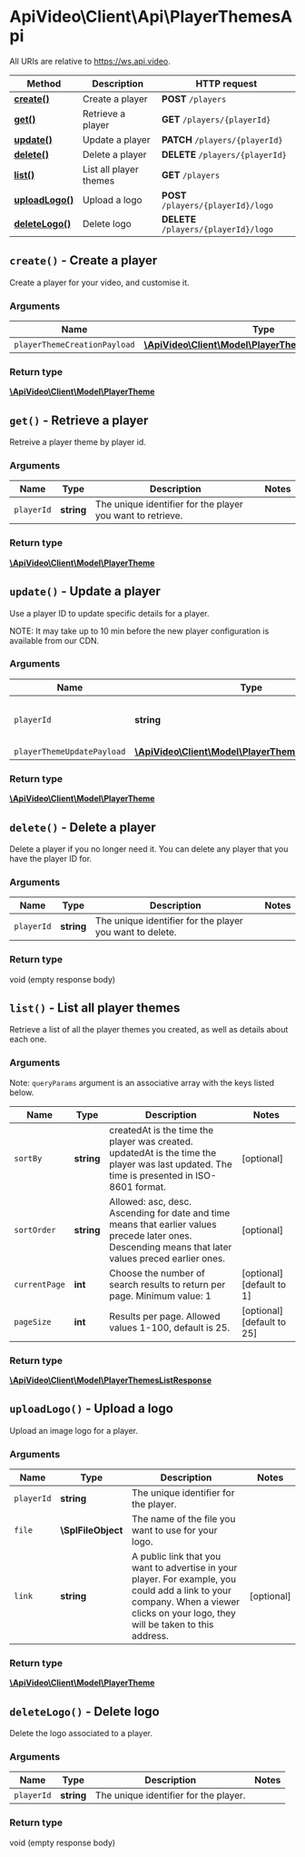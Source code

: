 # ApiVideo\Client\Api\PlayerThemesApi

All URIs are relative to https://ws.api.video.

Method | Description | HTTP request
------------- | ------------- | -------------
[**create()**](PlayerThemesApi.md#create) | Create a player | **POST** `/players`
[**get()**](PlayerThemesApi.md#get) | Retrieve a player | **GET** `/players/{playerId}`
[**update()**](PlayerThemesApi.md#update) | Update a player | **PATCH** `/players/{playerId}`
[**delete()**](PlayerThemesApi.md#delete) | Delete a player | **DELETE** `/players/{playerId}`
[**list()**](PlayerThemesApi.md#list) | List all player themes | **GET** `/players`
[**uploadLogo()**](PlayerThemesApi.md#uploadLogo) | Upload a logo | **POST** `/players/{playerId}/logo`
[**deleteLogo()**](PlayerThemesApi.md#deleteLogo) | Delete logo | **DELETE** `/players/{playerId}/logo`


## **`create()` - Create a player**



Create a player for your video, and customise it.

### Arguments



Name | Type | Description | Notes
------------- | ------------- | ------------- | -------------
 `playerThemeCreationPayload` | [**\ApiVideo\Client\Model\PlayerThemeCreationPayload**](../Model/PlayerThemeCreationPayload.md)|  |




### Return type

[**\ApiVideo\Client\Model\PlayerTheme**](../Model/PlayerTheme.md)





## **`get()` - Retrieve a player**



Retreive a player theme by player id.

### Arguments



Name | Type | Description | Notes
------------- | ------------- | ------------- | -------------
 `playerId` | **string**| The unique identifier for the player you want to retrieve. |




### Return type

[**\ApiVideo\Client\Model\PlayerTheme**](../Model/PlayerTheme.md)





## **`update()` - Update a player**



Use a player ID to update specific details for a player. 

NOTE: It may take up to 10 min before the new player configuration is available from our CDN.

### Arguments



Name | Type | Description | Notes
------------- | ------------- | ------------- | -------------
 `playerId` | **string**| The unique identifier for the player. |
 `playerThemeUpdatePayload` | [**\ApiVideo\Client\Model\PlayerThemeUpdatePayload**](../Model/PlayerThemeUpdatePayload.md)|  |




### Return type

[**\ApiVideo\Client\Model\PlayerTheme**](../Model/PlayerTheme.md)





## **`delete()` - Delete a player**



Delete a player if you no longer need it. You can delete any player that you have the player ID for.

### Arguments



Name | Type | Description | Notes
------------- | ------------- | ------------- | -------------
 `playerId` | **string**| The unique identifier for the player you want to delete. |




### Return type

void (empty response body)





## **`list()` - List all player themes**



Retrieve a list of all the player themes you created, as well as details about each one.

### Arguments





Note: `queryParams` argument is an associative array with the keys listed below.

Name | Type | Description | Notes
------------- | ------------- | ------------- | ------------- 
 `sortBy` | **string**| createdAt is the time the player was created. updatedAt is the time the player was last updated. The time is presented in ISO-8601 format. | [optional]
 `sortOrder` | **string**| Allowed: asc, desc. Ascending for date and time means that earlier values precede later ones. Descending means that later values preced earlier ones. | [optional]
 `currentPage` | **int**| Choose the number of search results to return per page. Minimum value: 1 | [optional] [default to 1]
 `pageSize` | **int**| Results per page. Allowed values 1-100, default is 25. | [optional] [default to 25]






### Return type

[**\ApiVideo\Client\Model\PlayerThemesListResponse**](../Model/PlayerThemesListResponse.md)





## **`uploadLogo()` - Upload a logo**



Upload an image logo for a player.

### Arguments



Name | Type | Description | Notes
------------- | ------------- | ------------- | -------------
 `playerId` | **string**| The unique identifier for the player. |
 `file` | **\SplFileObject**| The name of the file you want to use for your logo. |
 `link` | **string**| A public link that you want to advertise in your player. For example, you could add a link to your company. When a viewer clicks on your logo, they will be taken to this address. | [optional]




### Return type

[**\ApiVideo\Client\Model\PlayerTheme**](../Model/PlayerTheme.md)





## **`deleteLogo()` - Delete logo**



Delete the logo associated to a player.

### Arguments



Name | Type | Description | Notes
------------- | ------------- | ------------- | -------------
 `playerId` | **string**| The unique identifier for the player. |




### Return type

void (empty response body)




